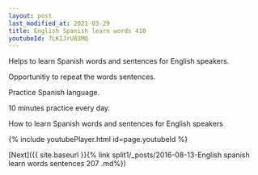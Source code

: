 ```yaml
---
layout: post
last_modified_at: 2021-03-29
title: English Spanish learn words 410 
youtubeId: 7LKIJrU83MQ
---
```

 
 
Helps to learn Spanish words and sentences for English speakers.

Opportunitiy to repeat the words sentences. 

Practice Spanish language. 
 
10 minutes practice every day. 
 
How to learn Spanish words and sentences for English speakers 
 
{% include youtubePlayer.html id=page.youtubeId %}
 
 
[Next]({{ site.baseurl }}{% link  split1/_posts/2016-08-13-English spanish learn words sentences 207 .md%})
 
